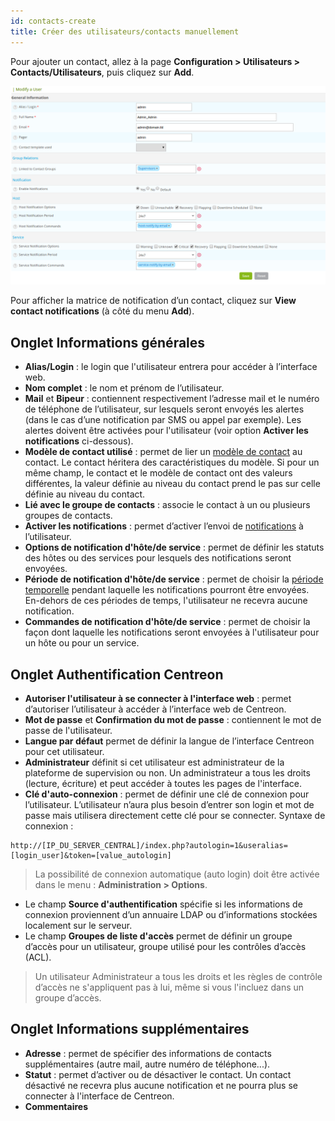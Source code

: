 ```yaml
---
id: contacts-create
title: Créer des utilisateurs/contacts manuellement
---
```


Pour ajouter un contact, allez à la page **Configuration > Utilisateurs > Contacts/Utilisateurs**, puis cliquez sur **Add**.

![image](../../assets/configuration/06useradd.png)

Pour afficher la matrice de notification d’un contact, cliquez sur **View contact notifications** (à côté du menu
**Add**).

## Onglet Informations générales

* **Alias/Login** : le login que l'utilisateur entrera pour accéder à l’interface web.
* **Nom complet** : le nom et prénom de l’utilisateur.
* **Mail** et **Bipeur** : contiennent respectivement l’adresse mail et le numéro de téléphone de l’utilisateur,
sur lesquels seront envoyés les alertes (dans le cas d’une notification par SMS ou appel par exemple). Les alertes doivent être activées pour l'utilisateur (voir option **Activer les notifications** ci-dessous).
* **Modèle de contact utilisé** : permet de lier un [modèle de contact](contacts-templates) au contact. Le contact héritera des caractéristiques du modèle. Si pour un même champ, le contact et le modèle de contact ont des valeurs différentes, la valeur définie
au niveau du contact prend le pas sur celle définie au niveau du contact.
* **Lié avec le groupe de contacts** : associe le contact à un ou plusieurs groupes de contacts.
* **Activer les notifications** : permet d’activer l’envoi de [notifications](../../alerts-notifications/notif-configuration) à l’utilisateur.
* **Options de notification d'hôte/de service** : permet de définir les statuts des hôtes ou des services pour
lesquels des notifications seront envoyées.
* **Période de notification d'hôte/de service** : permet de choisir la [période temporelle](timeperiods) pendant laquelle
les notifications pourront être envoyées. En-dehors de ces périodes de temps, l'utilisateur ne recevra aucune notification.
* **Commandes de notification d'hôte/de service** : permet de choisir la façon dont laquelle les notifications seront envoyées à l'utilisateur pour un hôte ou pour un service.

## Onglet Authentification Centreon

* **Autoriser l'utilisateur à se connecter à l'interface web** : permet d’autoriser l’utilisateur à accéder à l’interface web de Centreon.
* **Mot de passe** et **Confirmation du mot de passe** : contiennent le mot de passe de l'utilisateur.
* **Langue par défaut** permet de définir la langue de l’interface Centreon pour cet utilisateur.
* **Administrateur** définit si cet utilisateur est administrateur de la plateforme de supervision ou non. Un administrateur a tous les droits (lecture, écriture) et peut accéder à toutes les pages de l'interface.
* **Clé d'auto-connexion** : permet de définir une clé de connexion pour l’utilisateur. L’utilisateur n’aura plus
besoin d’entrer son login et mot de passe mais utilisera directement cette clé pour se connecter. Syntaxe de connexion :

```url
http://[IP_DU_SERVER_CENTRAL]/index.php?autologin=1&useralias=[login_user]&token=[value_autologin]
```

> La possibilité de connexion automatique (auto login) doit être activée dans le menu : **Administration > Options**.

* Le champ **Source d'authentification** spécifie si les informations de connexion proviennent d’un annuaire LDAP ou
d’informations stockées localement sur le serveur.
* Le champ **Groupes de liste d'accès** permet de définir un groupe d’accès pour un utilisateur, groupe utilisé pour les
contrôles d’accès (ACL).

> Un utilisateur Administrateur a tous les droits et les règles de contrôle d’accès ne s'appliquent pas à lui, même si vous l'incluez dans un groupe d’accès.

## Onglet Informations supplémentaires

* **Adresse** : permet de spécifier des informations de contacts supplémentaires (autre mail, autre numéro
de téléphone...).
* **Statut** : permet d’activer ou de désactiver le contact. Un contact désactivé ne recevra plus aucune notification et ne pourra plus se connecter à l'interface de Centreon.
* **Commentaires**

